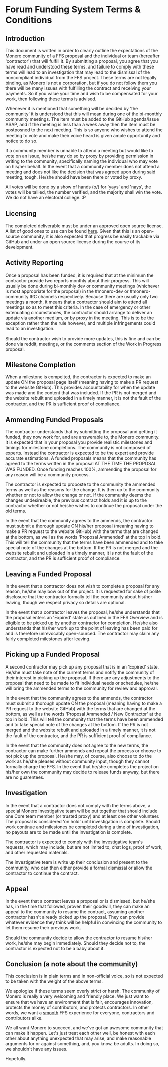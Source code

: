 # Forum Funding System Terms & Conditions

## Introduction
This document is written in order to clearly outline the expectations of the Monero community of a FFS proposal and the individual or team (hereafter 'contractor') that will fulfill it. By submitting a proposal, you agree that you have read and understood these terms, and failure to comply with these terms will lead to an investigation that may lead to the dismissal of the noncompliant individual from the FFS project. These terms are not legally binding, as Monero is not a corporation, but if you do not follow them you there will be many issues with fulfilling the contract and receiving your payments. So if you value your time and wish to be compensated for your work, then following these terms is advised.

Whenever it is mentioned that something will be decided by 'the community' it is understood that this will mean during one of the bi-monthly community meetings. The item must be added to the GitHub agenda/issue ASAP, and if the meeting is less than a week away then the item must be postposned to the next meeting. This is so anyone who wishes to attend the meeting to vote and make their voice heard is given ample opportunity and notice to do so.

If a community member is unnable to attend a meeting but would like to vote on an issue, he/she may do so by proxy by providing permission in writing to the community, specifically naming the individual who may vote on his/her behalf. In the event that a community member does not attend a meeting and does not like the decision that was agreed upon during said meeting, tough. He/she should have been there or voted by proxy.

All votes will be done by a show of hands (o/) for 'yays' and 'nays', the votes will be tallied, the number verified, and the majority shall win the vote. We do not have an electoral college. :P

## Licensing
The completed deliverable must be under an approved open source license. A list of good ones to use can be found [here](https://opensource.org/licenses). Given that this is an open-source community, it is also expected that progress be easily trackable via GitHub and under an open source license during the course of its development.

## Activity Reporting
Once a proposal has been funded, it is required that at the minimum the contractor provide two reports monthly about their progress. This will usually be done during bi-monthly dev or community meetings (whichever is most appropriate for the proposal) in the #monero-dev or #monero-community IRC channels respectively. Because there are usually only two meetings a month, it means that a contractor should aim to attend all meetings so as to meet this criteria. In the case of emergency or other extenuating circumstances, the contractor should arrange to deliver an update via another medium, or by proxy in the meeting. This is to be the exception rather than the rule however, and multiple infringements could lead to an investigation.

Should the contractor wish to provide more updates, this is fine and can be done via reddit, meetings, or the comments section of the Work in Progress proposal.

## Milestone Completion
When a milestone is compelted, the contractor is expected to make an update ON the proposal page itself (meaning having to make a PR request to the website GitHub). This provides accountability for when the update was made and the content that was included. If the PR is not merged and the website rebuilt and uploaded in a timely manner, it is not the fault of the contractor, and the PR is sufficient proof of compliance.

## Ammending Funded Proposals
The contractor understands that by submitting the proposal and getting it funded, they now work for, and are answerable to, the Monero community. It is expected that in your proposal you provide realistic milestones and timings for milestone completions. The community is not composed of experts. Instead the contractor is expected to be the expert and provide accurate estimations. A funded proposals means that the community has agreed to the terms written in the proposal AT THE TIME THE PROPOSAL WAS FUNDED. Once funding reaches 100%, ammending the proposal for any reason will be a community process.

The contractor is expected to proposte to the community the ammended terms as well as the reasons for the change. It is then up to the community whether or not to allow the change or not. If the community deems the changes undesireable, the previous contract holds and it is up to the contractor whether or not he/she wishes to continue the proposal under the old terms.

In the event that the community agrees to the ammends, the contractor must submit a thorough update ON his/her proposal (meaning having to make a PR request to the website GitHub) with the terms that are changed at the bottom, as well as the words 'Proposal Ammended' at the top in bold. This will tell the community that the terms have been ammended and to take special note of the changes at the bottom. If the PR is not merged and the website rebuilt and uploaded in a timely manner, it is not the fault of the contractor, and the PR is sufficient proof of compliance.

## Leaving a Funded Proposal
In the event that a contractor does not wish to complete a proposal for any reason, he/she may bow out of the project. It is requested for sake of polite disclosure that the contractor formally tell the community about his/her leaving, though we respect privacy so details are optional.

In the event that a contractor leaves the proposal, he/she understands that the proposal enters an 'Expired' state as outlined in the FFS Overview and is eligible to be picked up by another contractor for completion. He/she also understands that his/her work up to the point of leaving has been paid for and is therefore unrevocably open-sourced. The contractor may claim any fairly completed milestones after leaving.

## Picking up a Funded Proposal
A second contractor may pick up any proposal that is in an 'Expired' state. He/she must take note of the current terms and notify the community of their interest in picking up the proposal. If there are any adjustments to the proposal that need to be made to fit individual needs or schedules, he/she will bring the ammended terms to the community for review and approval.

In the event that the community agrees to the ammends, the contractor must submit a thorough update ON the proposal (meaning having to make a PR request to the website GitHub) with the terms that are changed at the bottom, as well as the words 'Proposal Ammended / New Contractor' at the top in bold. This will tell the community that the terms have been ammended and to take special note of the changes at the bottom. If the PR is not merged and the website rebuilt and uploaded in a timely manner, it is not the fault of the contractor, and the PR is sufficient proof of compliance.

In the event that the community does not agree to the new terms, the contractor can make further ammends and repeat the process or choose to not pick up the proposal. He/she may, of course, also choose to do the work as he/she pleases without community input, though they cannot formally charge the FFS. In the event that he/she completes the project on his/her own the community may decide to release funds anyway, but there are no guarentees.

## Investigation
In the event that a contractor does not comply with the terms above, a special Monero investigative team will be put together that should include one Core team member (or trusted proxy) and at least one other volunteer. The proposal is considered 'on hold' until investigation is complete. Should work continue and milestones be completed during a time of investigation, no payouts are to be made until the investigation is complete.

The contractor is expected to comply with the investigative team's requests, which may include, but are not limited to, chat logs, proof of work, and other requested materials.

The investigative team is write up their conclusion and present to the community, who can then either provide a formal dismissal or allow the contractor to continue the contract.

## Appeal
In the event that a contract leaves a proposal or is dismissed, but he/she has, in the time that followed, proven their goodwill, they can make an appeal to the community to resume the contract, assuming another contractor hasn't already picked up the proposal. They can provide whatever evidence they think will be helpful in convincing the community to let them resume their previous work.

Should the community decide to allow the contractor to resume his/her work, he/she may begin immediately. Should they decide not to, the contractor is expected not to be a baby about it.

## Conclusion (a note about the community)
This conclusion is in plain terms and in non-official voice, so is not expected to be taken with the weight of the above terms.

We apologize if these terms seem overly strict or harsh. The community of Monero is really a very welcoming and friendly place. We just want to ensure that we have an environment that is fair, encourages innovation, protects the money of contributors, and protects contractors. In other words, we want a [smooth](https://github.com/iamsmooth) FFS experience for everyone, contractors and contributors alike.

We all want Monero to succeed, and we've got an awesome community that can make it happen. Let's just treat each other well, be honest with each other about anything unexpected that may arise, and make reasonable arguments for or against something, and, you know, be adults. In doing so, we shouldn't have any issues.

Hopefully.
